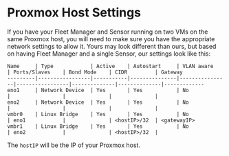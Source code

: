 # Proxmox Host Settings

If you have your Fleet Manager and Sensor running on two VMs on the same Proxmox host, you will need to make sure you have the appropriate network settings to allow it. Yours may look different than ours, but based on having Fleet Manager and a single Sensor, our settings look like this:

```
Name     | Type            | Active    | Autostart     | VLAN aware     | Ports/Slaves    | Bond Mode    | CIDR         | Gateway
---------|-----------------|-----------|---------------|----------------|-----------------|--------------|--------------|-------------
eno1     | Network Device  | Yes       | Yes           | No             |                 |              |              |
eno2     | Network Device  | Yes       | Yes           | No             |                 |              |              |
vmbr0    | Linux Bridge    | Yes       | Yes           | No             | eno1            |              | <hostIP>/32  | <gatewayIP>
vmbr1    | Linux Bridge    | Yes       | Yes           | No             | eno2            |              | <hostIP>/32  |
```

The `hostIP` will be the IP of your Proxmox host.
